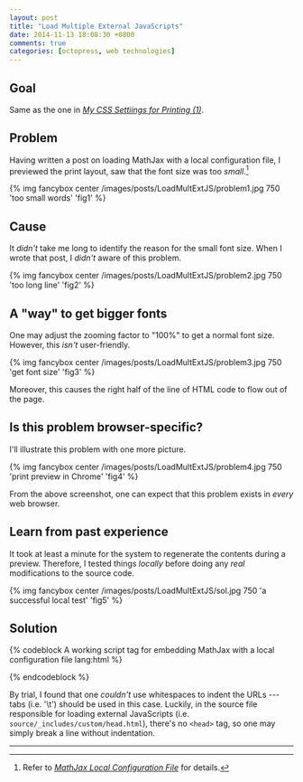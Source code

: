 ```yaml
---
layout: post
title: "Load Multiple External JavaScripts"
date: 2014-11-13 18:08:30 +0800
comments: true
categories: [octopress, web technologies]
---
```


Goal
---

Same as the one in [*My CSS Settiings for Printing (1)*][pp1].

Problem
---

Having written a post on loading MathJax with a local configuration
file, I previewed the print layout, saw that the font size was too
*small*.[^pp2]

{% img fancybox center /images/posts/LoadMultExtJS/problem1.jpg 750 'too small words' 'fig1' %}

<!-- more -->

Cause
---

It *didn't* take me long to identify the reason for the small font
size.  When I wrote that post, I *didn't* aware of this problem.

{% img fancybox center /images/posts/LoadMultExtJS/problem2.jpg 750 'too long line' 'fig2' %}

A "way" to get bigger fonts
---

One may adjust the zooming factor to "100%" to get a normal font size.
However, this *isn't* user-friendly.

{% img fancybox center /images/posts/LoadMultExtJS/problem3.jpg 750 'get font size' 'fig3' %}

Moreover, this causes the right half of the line of HTML code to flow
out of the page.

Is this problem browser-specific?
---

I'll illustrate this problem with one more picture.

{% img fancybox center /images/posts/LoadMultExtJS/problem4.jpg 750 'print preview in Chrome' 'fig4' %}

From the above screenshot, one can expect that this problem exists in
*every* web browser.

Learn from past experience
---

It took at least a minute for the system to regenerate the contents
during a preview.  Therefore, I tested things *locally* before doing
any *real* modifications to the source code.

{% img fancybox center /images/posts/LoadMultExtJS/sol.jpg 750 'a successful local test' 'fig5' %}

Solution
---

{% codeblock A working script tag for embedding MathJax with a local configuration file lang:html %}
<head>
	<script type="text/javascript" charset="utf-8" src="
	https://cdn.mathjax.org/mathjax/latest/MathJax.js?config=TeX-AMS-MML_HTMLorMML,
	https://vincenttam.github.io/javascripts/MathJaxLocal.js
	"></script>
</head>
{% endcodeblock %}

By trial, I found that one *couldn't* use whitespaces to indent the
URLs --- tabs (i.e. '\\t') should be used in this case.  Luckily, in
the source file responsible for loading external JavaScripts (i.e.
`source/_includes/custom/head.html`), there's no `<head>` tag, so one
may simply break a line without indentation.

---
[^pp2]:
    Refer to [*MathJax Local Configuration File*][pp2] for details.

[pp1]: /blog/2014/06/12/my-css-settiings-for-printing-1/
[pp2]: /blog/2014/11/09/mathjax-local-configuration-file/
